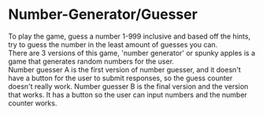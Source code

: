 # Number-Generator/Guesser
To play the game, guess a number 1-999 inclusive and based off the hints, try to guess the number in the least amount of guesses you can.  
There are 3 versions of this game, 'number generator' or spunky apples is a game that generates random numbers for the user.  
Number guesser A is the first version of number guesser, and it doesn't have a button for the user to submit responses, so the guess counter doesn't really work.
Number guesser B is the final version and the version that works.  It has a button so the user can input numbers and the number counter works.
